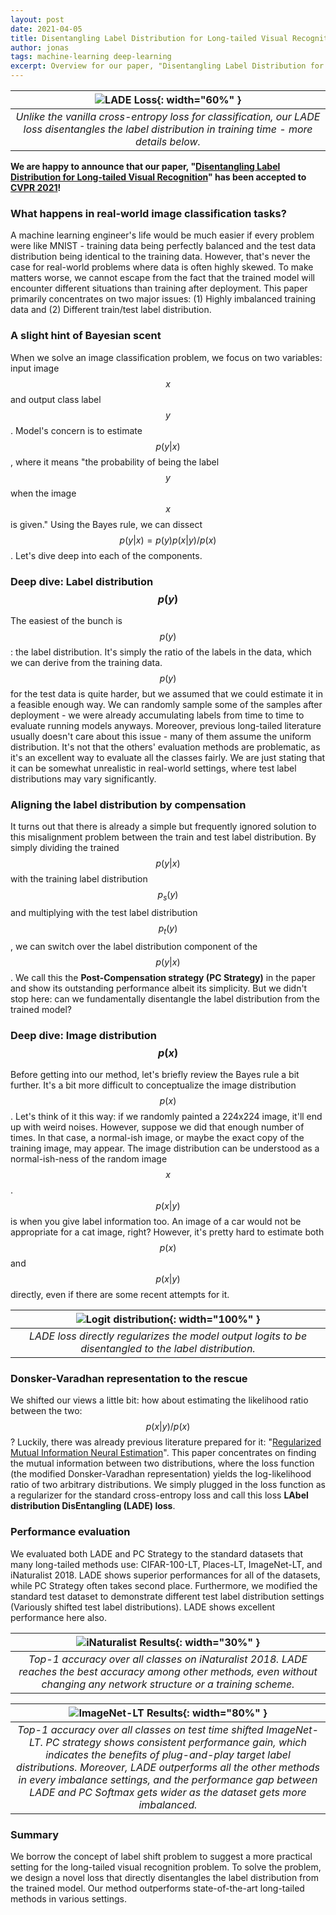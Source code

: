 ```yaml
---
layout: post
date: 2021-04-05
title: Disentangling Label Distribution for Long-tailed Visual Recognition
author: jonas
tags: machine-learning deep-learning
excerpt: Overview for our paper, "Disentangling Label Distribution for Long-tailed Visual Recognition (CVPR 2021)".
---
```


| ![LADE Loss]({{"/assets/2021-04-05-ailab-lade/fig1.png"}}){: width="60%" } |
|:--:| 
| *Unlike the vanilla cross-entropy loss for classification, our LADE loss disentangles the label distribution in training time - more details below.* |

**We are happy to announce that our paper, "[Disentangling Label Distribution for Long-tailed Visual Recognition](https://arxiv.org/abs/2012.00321)" has been accepted to [CVPR 2021](http://cvpr2021.thecvf.com/)!**

### What happens in real-world image classification tasks?
A machine learning engineer's life would be much easier if every problem were like MNIST - training data being perfectly balanced and the test data distribution being identical to the training data. However, that's never the case for real-world problems where data is often highly skewed. To make matters worse, we cannot escape from the fact that the trained model will encounter different situations than training after deployment. This paper primarily concentrates on two major issues: (1) Highly imbalanced training data and (2) Different train/test label distribution.

### A slight hint of Bayesian scent
When we solve an image classification problem, we focus on two variables: input image $$x$$ and output class label $$y$$. Model's concern is to estimate $$p(y|x)$$, where it means "the probability of being the label $$y$$ when the image $$x$$ is given." Using the Bayes rule, we can dissect $$p(y|x) = p(y) p(x|y) / p(x)$$. Let's dive deep into each of the components.

### Deep dive: Label distribution $$p(y)$$
The easiest of the bunch is $$p(y)$$: the label distribution. It's simply the ratio of the labels in the data, which we can derive from the training data. $$p(y)$$ for the test data is quite harder, but we assumed that we could estimate it in a feasible enough way. We can randomly sample some of the samples after deployment - we were already accumulating labels from time to time to evaluate running models anyways. Moreover, previous long-tailed literature usually doesn't care about this issue - many of them assume the uniform distribution. It's not that the others' evaluation methods are problematic, as it's an excellent way to evaluate all the classes fairly. We are just stating that it can be somewhat unrealistic in real-world settings, where test label distributions may vary significantly.

### Aligning the label distribution by compensation
It turns out that there is already a simple but frequently ignored solution to this misalignment problem between the train and test label distribution. By simply dividing the trained $$p(y|x)$$ with the training label distribution $$p_s(y)$$ and multiplying with the test label distribution $$p_t(y)$$, we can switch over the label distribution component of the $$p(y|x)$$. We call this the **Post-Compensation strategy (PC Strategy)** in the paper and show its outstanding performance albeit its simplicity. But we didn't stop here: can we fundamentally disentangle the label distribution from the trained model?

### Deep dive: Image distribution $$p(x)$$
Before getting into our method, let's briefly review the Bayes rule a bit further. It's a bit more difficult to conceptualize the image distribution $$p(x)$$. Let's think of it this way: if we randomly painted a 224x224 image, it'll end up with weird noises. However, suppose we did that enough number of times. In that case, a normal-ish image, or maybe the exact copy of the training image, may appear. The image distribution can be understood as a normal-ish-ness of the random image $$x$$. $$p(x|y)$$ is when you give label information too. An image of a car would not be appropriate for a cat image, right? However, it's pretty hard to estimate both $$p(x)$$ and $$p(x|y)$$ directly, even if there are some recent attempts for it.

| ![Logit distribution]({{"/assets/2021-04-05-ailab-lade/logit.png"}}){: width="100%" } |
|:--:| 
| *LADE loss directly regularizes the model output logits to be disentangled to the label distribution.* |

### Donsker-Varadhan representation to the rescue
We shifted our views a little bit: how about estimating the likelihood ratio between the two: $$p(x|y) / p(x)$$? Luckily, there was already previous literature prepared for it: "[Regularized Mutual Information Neural Estimation](https://arxiv.org/abs/2011.07932)". This paper concentrates on finding the mutual information between two distributions, where the loss function (the modified Donsker-Varadhan representation) yields the log-likelihood ratio of two arbitrary distributions. We simply plugged in the loss function as a regularizer for the standard cross-entropy loss and call this loss **LAbel distribution DisEntangling (LADE) loss**.


### Performance evaluation
We evaluated both LADE and PC Strategy to the standard datasets that many long-tailed methods use: CIFAR-100-LT, Places-LT, ImageNet-LT, and iNaturalist 2018. LADE shows superior performances for all of the datasets, while PC Strategy often takes second place. Furthermore, we modified the standard test dataset to demonstrate different test label distribution settings (Variously shifted test label distributions). LADE shows excellent performance here also.

|![iNaturalist Results]({{"/assets/2021-04-05-ailab-lade/inat.png"}}){: width="30%" } |
|:--:| 
| *Top-1 accuracy over all classes on iNaturalist 2018. LADE reaches the best accuracy among other methods, even without changing any network structure or a training scheme.* |

| ![ImageNet-LT Results]({{"/assets/2021-04-05-ailab-lade/imagenet.png"}}){: width="80%" } |
|:--:| 
| *Top-1 accuracy over all classes on test time shifted ImageNet-LT. PC strategy shows consistent performance gain, which indicates the benefits of plug-and-play target label distributions. Moreover, LADE outperforms all the other methods in every imbalance settings, and the performance gap between LADE and PC Softmax gets wider as the dataset gets more imbalanced.* |

### Summary
We borrow the concept of label shift problem to suggest a more practical setting for the long-tailed visual recognition problem. To solve the problem, we design a novel loss that directly disentangles the label distribution from the trained model. Our method outperforms state-of-the-art long-tailed methods in various settings.

